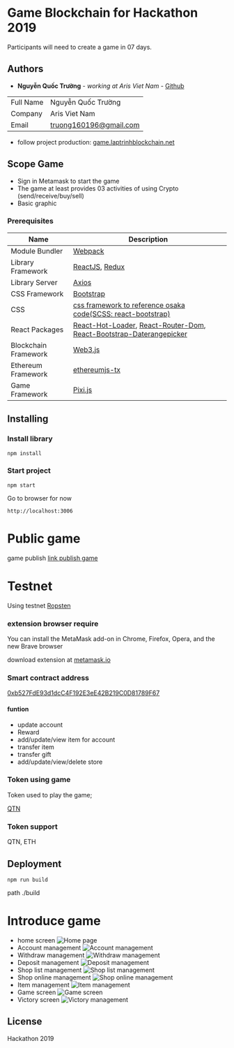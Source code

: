 # Game Blockchain for Hackathon 2019

Participants will need to create a game in 07 days.

## Authors

* **Nguyễn Quốc Trường** - *working at Aris Viet Nam* - [Github](https://github.com/truong160196)

| | |
| ------ | ------ |
| Full Name| Nguyễn Quốc Trường|
| Company| Aris Viet Nam|
| Email| truong160196@gmail.com |

- follow project production: [game.laptrinhblockchain.net](http://game.laptrinhblockchain.net)

## Scope Game
- Sign in Metamask to start the game
- The game at least provides 03 activities of using Crypto (send/receive/buy/sell)
- Basic graphic

### Prerequisites
| Name | Description |
| ------ | ------ |
| Module Bundler | [Webpack](https://webpack.js.org/) |
| Library Framework | [ReactJS](https://reactjs.org/), [Redux](https://redux.js.org/) |
| Library Server | [Axios](https://github.com/axios/axios) |
| CSS Framework | [Bootstrap](https://getbootstrap.com/docs/3.4/) |
| CSS | [css framework to reference osaka code(SCSS: react-bootstrap)](https://react-bootstrap.github.io/getting-started/introduction/) |
| React Packages | [React-Hot-Loader](https://github.com/gaearon/react-hot-loader/), [React-Router-Dom](https://github.com/ReactTraining/react-router), [React-Bootstrap-Daterangepicker](https://github.com/skratchdot/react-bootstrap-daterangepicker/) |
| Blockchain Framework | [Web3.js](https://web3js.readthedocs.io/en/v1.2.4/getting-started.html#adding-web3)|
| Ethereum Framework| [ethereumjs-tx](https://github.com/ethereumjs/ethereumjs-tx)|
| Game Framework | [Pixi.js](https://github.com/pixijs/pixi.js)|

## Installing

### Install library

```
npm install
```

### Start project

```
npm start
```
Go to browser for now
```
http://localhost:3006
```
# Public game
game publish 
[link publish game](http://game.laptrinhblockchain.net/)

# Testnet

Using testnet [Ropsten](https://ropsten.etherscan.io/)

### extension browser require
You can install the MetaMask add-on in Chrome, Firefox, Opera, and the new Brave browser

download extension at [metamask.io](https://metamask.io/)
### Smart contract address

[0xb527FdE93d1dcC4F192E3eE42B219C0D81789F67](https://ropsten.etherscan.io/address/0xb527fde93d1dcc4f192e3ee42b219c0d81789f67)

#### funtion

- update account
- Reward
- add/update/view item for account
- transfer item
- transfer gift
- add/update/view/delete store
### Token using game
Token used to play the game;

[QTN](https://ropsten.etherscan.io/token/0xb527fde93d1dcc4f192e3ee42b219c0d81789f67)

### Token support
QTN, ETH

## Deployment

```
npm run build
```
path ./build
# Introduce game
- home screen
![Home page](./public/assets/screen/home_screen.JPG)
- Account management
![Account management](./public/assets/screen/account_screen.JPG)
- Withdraw management
![Withdraw management](./public/assets/screen/withdraw_screen.JPG)
- Deposit management
![Deposit management](./public/assets/screen/deposit_screen.JPG)
- Shop list management
![Shop list management](./public/assets/screen/shop_screen.JPG)
- Shop online management
![Shop online management](./public/assets/screen/shoponline_screen.JPG)
- Item management
![Item management](./public/assets/screen/my_store_screen.JPG)
- Game screen
![Game screen](./public/assets/screen/game_screen.JPG)
- Victory screen
![Victory management](./public/assets/screen/victory_screen.JPG)
## License
Hackathon 2019
